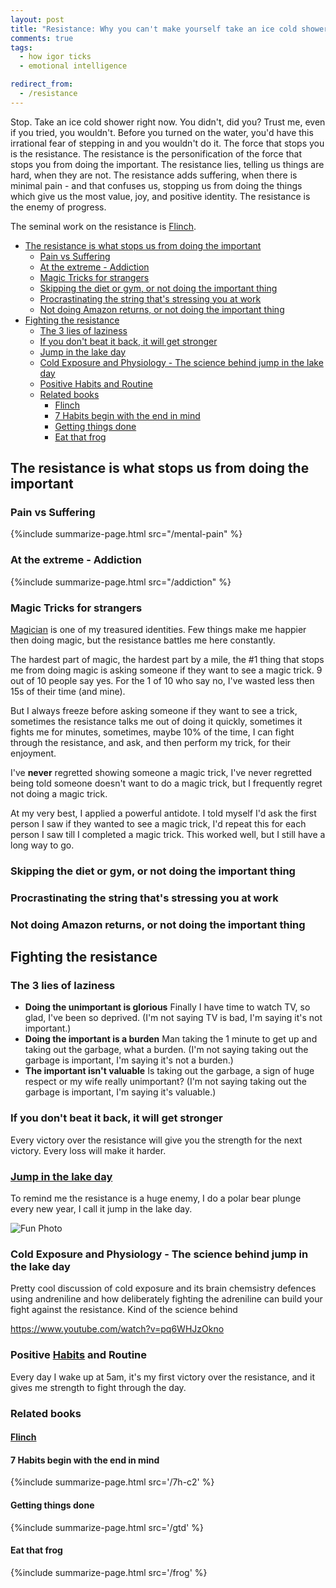```yaml
---
layout: post
title: "Resistance: Why you can't make yourself take an ice cold shower"
comments: true
tags:
  - how igor ticks
  - emotional intelligence

redirect_from:
  - /resistance
---
```


Stop. Take an ice cold shower right now. You didn't, did you? Trust me, even if you tried, you wouldn't. Before you turned on the water, you'd have this irrational fear of stepping in and you wouldn't do it. The force that stops you is the resistance. The resistance is the personification of the force that stops you from doing the important. The resistance lies, telling us things are hard, when they are not. The resistance adds suffering, when there is minimal pain - and that confuses us, stopping us from doing the things which give us the most value, joy, and positive identity. The resistance is the enemy of progress.

The seminal work on the resistance is [Flinch](https://github.com/idvorkin/blob/blob/master/books/the-flinch.pdf).

<!-- prettier-ignore-start -->

<!-- vim-markdown-toc GFM -->

- [The resistance is what stops us from doing the important](#the-resistance-is-what-stops-us-from-doing-the-important)
    - [Pain vs Suffering](#pain-vs-suffering)
    - [At the extreme - Addiction](#at-the-extreme---addiction)
    - [Magic Tricks for strangers](#magic-tricks-for-strangers)
    - [Skipping the diet or gym, or not doing the important thing](#skipping-the-diet-or-gym-or-not-doing-the-important-thing)
    - [Procrastinating the string that's stressing you at work](#procrastinating-the-string-thats-stressing-you-at-work)
    - [Not doing Amazon returns, or not doing the important thing](#not-doing-amazon-returns-or-not-doing-the-important-thing)
- [Fighting the resistance](#fighting-the-resistance)
    - [The 3 lies of laziness](#the-3-lies-of-laziness)
    - [If you don't beat it back, it will get stronger](#if-you-dont-beat-it-back-it-will-get-stronger)
    - [Jump in the lake day](#jump-in-the-lake-day)
    - [Cold Exposure and Physiology - The science behind jump in the lake day](#cold-exposure-and-physiology---the-science-behind-jump-in-the-lake-day)
    - [Positive Habits and Routine](#positive-habits-and-routine)
    - [Related books](#related-books)
        - [Flinch](#flinch)
        - [7 Habits begin with the end in mind](#7-habits-begin-with-the-end-in-mind)
        - [Getting things done](#getting-things-done)
        - [Eat that frog](#eat-that-frog)

<!-- vim-markdown-toc -->
<!-- prettier-ignore-end -->

## The resistance is what stops us from doing the important

### Pain vs Suffering

{%include summarize-page.html src="/mental-pain" %}

### At the extreme - Addiction

{%include summarize-page.html src="/addiction" %}

### Magic Tricks for strangers

[Magician](/magic) is one of my treasured identities. Few things make me happier then doing magic, but the resistance battles me here constantly.

The hardest part of magic, the hardest part by a mile, the #1 thing that stops me from doing magic is asking someone if they want to see a magic trick. 9 out of 10 people say yes. For the 1 of 10 who say no, I've wasted less then 15s of their time (and mine).

But I always freeze before asking someone if they want to see a trick, sometimes the resistance talks me out of doing it quickly, sometimes it fights me for minutes, sometimes, maybe 10% of the time, I can fight through the resistance, and ask, and then perform my trick, for their enjoyment.

I've **never** regretted showing someone a magic trick, I've never regretted being told someone doesn't want to do a magic trick, but I frequently regret not doing a magic trick.

At my very best, I applied a powerful antidote. I told myself I'd ask the first person I saw if they wanted to see a magic trick, I'd repeat this for each person I saw till I completed a magic trick. This worked well, but I still have a long way to go.

### Skipping the diet or gym, or not doing the important thing

### Procrastinating the string that's stressing you at work

### Not doing Amazon returns, or not doing the important thing

## Fighting the resistance

### The 3 lies of laziness

- **Doing the unimportant is glorious** Finally I have time to watch TV, so glad, I've been so deprived. (I'm not saying TV is bad, I'm saying it's not important.)
- **Doing the important is a burden** Man taking the 1 minute to get up and taking out the garbage, what a burden. (I'm not saying taking out the garbage is important, I'm saying it's not a burden.)
- **The important isn't valuable** Is taking out the garbage, a sign of huge respect or my wife really unimportant? (I'm not saying taking out the garbage is important, I'm saying it's valuable.)

### If you don't beat it back, it will get stronger

Every victory over the resistance will give you the strength for the next victory. Every loss will make it harder.

### [Jump in the lake day](https://ig66.blogspot.com/search/label/jump_in_lake_day)

To remind me the resistance is a huge enemy, I do a polar bear plunge every new year, I call it jump in the lake day.

![Fun Photo](http://farm8.staticflickr.com/7013/6615434129_8040468028.jpg)

### Cold Exposure and Physiology - The science behind jump in the lake day

Pretty cool discussion of cold exposure and its brain chemsistry defences using andreniline and how deliberately fighting the adreniline can build your fight against the resistance. Kind of the science behind

<https://www.youtube.com/watch?v=pq6WHJzOkno>

### Positive [Habits](/habits) and Routine

Every day I wake up at 5am, it's my first victory over the resistance, and it gives me strength to fight through the day.

### Related books

#### [Flinch](https://github.com/idvorkin/blob/blob/master/books/the-flinch.pdf)

#### 7 Habits begin with the end in mind

{%include summarize-page.html src='/7h-c2' %}

#### Getting things done

{%include summarize-page.html src='/gtd' %}

#### Eat that frog

{%include summarize-page.html src='/frog' %}

